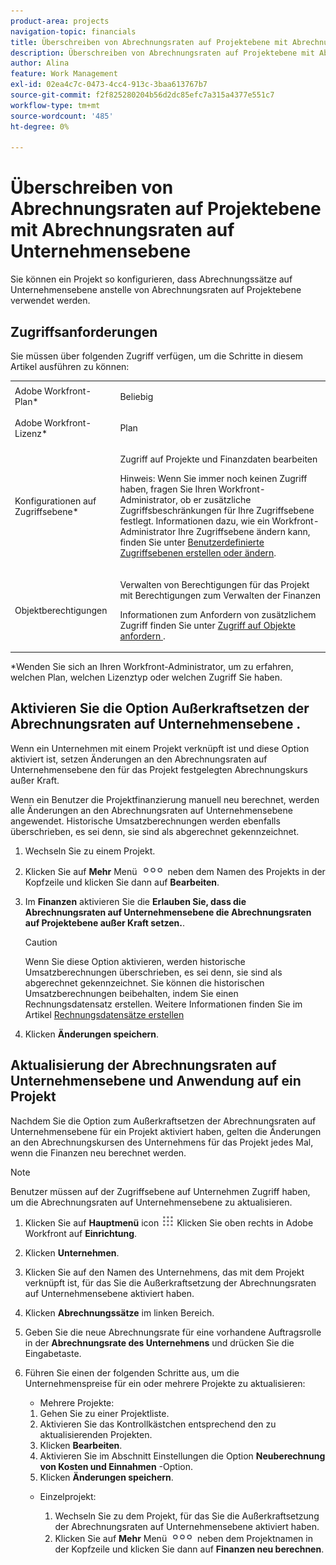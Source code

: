 ```yaml
---
product-area: projects
navigation-topic: financials
title: Überschreiben von Abrechnungsraten auf Projektebene mit Abrechnungsraten auf Unternehmensebene
description: Überschreiben von Abrechnungsraten auf Projektebene mit Abrechnungsraten auf Unternehmensebene
author: Alina
feature: Work Management
exl-id: 02ea4c7c-0473-4cc4-913c-3baa613767b7
source-git-commit: f2f825280204b56d2dc85efc7a315a4377e551c7
workflow-type: tm+mt
source-wordcount: '485'
ht-degree: 0%

---
```


# Überschreiben von Abrechnungsraten auf Projektebene mit Abrechnungsraten auf Unternehmensebene

<!--
<p data-mc-conditions="QuicksilverOrClassic.Draft mode">(NOTE: THIS IS LINKED TO THE UI IN THE EDIT PROJECT MODAL)</p>
-->

Sie können ein Projekt so konfigurieren, dass Abrechnungssätze auf Unternehmensebene anstelle von Abrechnungsraten auf Projektebene verwendet werden.

## Zugriffsanforderungen

Sie müssen über folgenden Zugriff verfügen, um die Schritte in diesem Artikel ausführen zu können:

<table style="table-layout:auto"> 
 <col> 
 <col> 
 <tbody> 
  <tr> 
   <td role="rowheader">Adobe Workfront-Plan*</td> 
   <td> <p>Beliebig</p> </td> 
  </tr> 
  <tr> 
   <td role="rowheader">Adobe Workfront-Lizenz*</td> 
   <td> <p>Plan </p> </td> 
  </tr> 
  <tr> 
   <td role="rowheader">Konfigurationen auf Zugriffsebene*</td> 
   <td> <p>Zugriff auf Projekte und Finanzdaten bearbeiten</p> <p>Hinweis: Wenn Sie immer noch keinen Zugriff haben, fragen Sie Ihren Workfront-Administrator, ob er zusätzliche Zugriffsbeschränkungen für Ihre Zugriffsebene festlegt. Informationen dazu, wie ein Workfront-Administrator Ihre Zugriffsebene ändern kann, finden Sie unter <a href="../../../administration-and-setup/add-users/configure-and-grant-access/create-modify-access-levels.md" class="MCXref xref">Benutzerdefinierte Zugriffsebenen erstellen oder ändern</a>.</p> </td> 
  </tr> 
  <tr> 
   <td role="rowheader">Objektberechtigungen</td> 
   <td> <p>Verwalten von Berechtigungen für das Projekt mit Berechtigungen zum Verwalten der Finanzen</p> <p>Informationen zum Anfordern von zusätzlichem Zugriff finden Sie unter <a href="../../../workfront-basics/grant-and-request-access-to-objects/request-access.md" class="MCXref xref">Zugriff auf Objekte anfordern </a>.</p> </td> 
  </tr> 
 </tbody> 
</table>

&#42;Wenden Sie sich an Ihren Workfront-Administrator, um zu erfahren, welchen Plan, welchen Lizenztyp oder welchen Zugriff Sie haben.

## Aktivieren Sie die Option Außerkraftsetzen der Abrechnungsraten auf Unternehmensebene .

Wenn ein Unternehmen mit einem Projekt verknüpft ist und diese Option aktiviert ist, setzen Änderungen an den Abrechnungsraten auf Unternehmensebene den für das Projekt festgelegten Abrechnungskurs außer Kraft.

Wenn ein Benutzer die Projektfinanzierung manuell neu berechnet, werden alle Änderungen an den Abrechnungsraten auf Unternehmensebene angewendet. Historische Umsatzberechnungen werden ebenfalls überschrieben, es sei denn, sie sind als abgerechnet gekennzeichnet.

1. Wechseln Sie zu einem Projekt.
1. Klicken Sie auf **Mehr** Menü ![](assets/qs-more-icon-on-an-object.png) neben dem Namen des Projekts in der Kopfzeile und klicken Sie dann auf **Bearbeiten**.
1. Im **Finanzen** aktivieren Sie die **Erlauben Sie, dass die Abrechnungsraten auf Unternehmensebene die Abrechnungsraten auf Projektebene außer Kraft setzen.**.

   >[!CAUTION]
   >
   >Wenn Sie diese Option aktivieren, werden historische Umsatzberechnungen überschrieben, es sei denn, sie sind als abgerechnet gekennzeichnet. Sie können die historischen Umsatzberechnungen beibehalten, indem Sie einen Rechnungsdatensatz erstellen. Weitere Informationen finden Sie im Artikel [Rechnungsdatensätze erstellen](../../../manage-work/projects/project-finances/create-billing-records.md)

1. Klicken **Änderungen speichern**.

## Aktualisierung der Abrechnungsraten auf Unternehmensebene und Anwendung auf ein Projekt

Nachdem Sie die Option zum Außerkraftsetzen der Abrechnungsraten auf Unternehmensebene für ein Projekt aktiviert haben, gelten die Änderungen an den Abrechnungskursen des Unternehmens für das Projekt jedes Mal, wenn die Finanzen neu berechnet werden.

>[!NOTE]
>
>Benutzer müssen auf der Zugriffsebene auf Unternehmen Zugriff haben, um die Abrechnungsraten auf Unternehmensebene zu aktualisieren.

1. Klicken Sie auf **Hauptmenü** icon ![](assets/main-menu-icon.png) Klicken Sie oben rechts in Adobe Workfront auf **Einrichtung**.
1. Klicken **Unternehmen**.
1. Klicken Sie auf den Namen des Unternehmens, das mit dem Projekt verknüpft ist, für das Sie die Außerkraftsetzung der Abrechnungsraten auf Unternehmensebene aktiviert haben.
1. Klicken **Abrechnungssätze** im linken Bereich.
1. Geben Sie die neue Abrechnungsrate für eine vorhandene Auftragsrolle in der **Abrechnungsrate des Unternehmens** und drücken Sie die Eingabetaste.
1. Führen Sie einen der folgenden Schritte aus, um die Unternehmenspreise für ein oder mehrere Projekte zu aktualisieren:

   * Mehrere Projekte:
   1. Gehen Sie zu einer Projektliste.
   1. Aktivieren Sie das Kontrollkästchen entsprechend den zu aktualisierenden Projekten.
   1. Klicken **Bearbeiten**.
   1. Aktivieren Sie im Abschnitt Einstellungen die Option **Neuberechnung von Kosten und Einnahmen** -Option.
   1. Klicken **Änderungen speichern**.
   * Einzelprojekt:

      1. Wechseln Sie zu dem Projekt, für das Sie die Außerkraftsetzung der Abrechnungsraten auf Unternehmensebene aktiviert haben.
      1. Klicken Sie auf **Mehr** Menü ![](assets/qs-more-icon-on-an-object.png) neben dem Projektnamen in der Kopfzeile und klicken Sie dann auf **Finanzen neu berechnen**.
